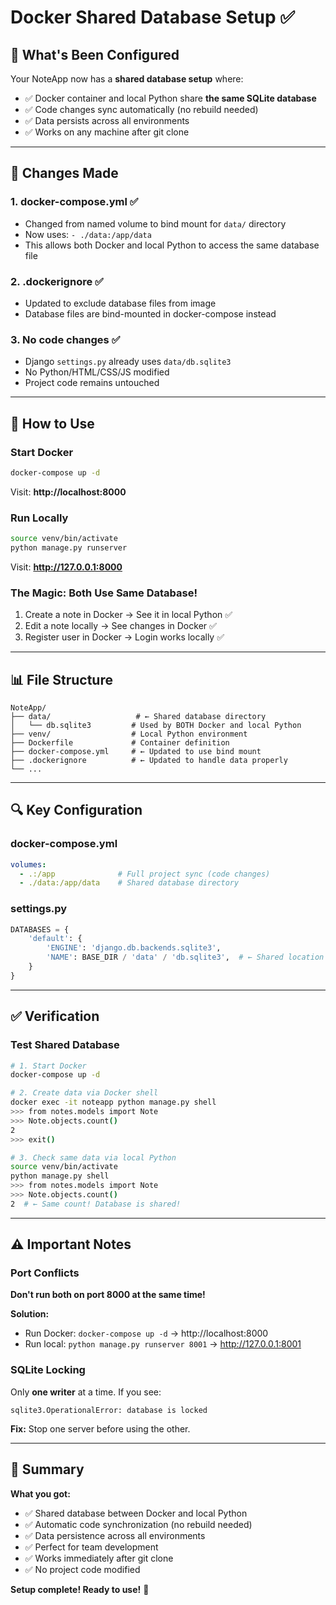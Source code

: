 # Docker Shared Database Setup ✅

## 🎯 What's Been Configured

Your NoteApp now has a **shared database setup** where:
- ✅ Docker container and local Python share **the same SQLite database**
- ✅ Code changes sync automatically (no rebuild needed)
- ✅ Data persists across all environments
- ✅ Works on any machine after git clone

---

## 📝 Changes Made

### 1. **docker-compose.yml** ✅
- Changed from named volume to bind mount for `data/` directory
- Now uses: `- ./data:/app/data`
- This allows both Docker and local Python to access the same database file

### 2. **.dockerignore** ✅
- Updated to exclude database files from image
- Database files are bind-mounted in docker-compose instead

### 3. **No code changes** ✅
- Django `settings.py` already uses `data/db.sqlite3`
- No Python/HTML/CSS/JS modified
- Project code remains untouched

---

## 🚀 How to Use

### Start Docker

```bash
docker-compose up -d
```

Visit: **http://localhost:8000**

### Run Locally

```bash
source venv/bin/activate
python manage.py runserver
```

Visit: **http://127.0.0.1:8000**

### The Magic: Both Use Same Database!

1. Create a note in Docker → See it in local Python ✅
2. Edit a note locally → See changes in Docker ✅
3. Register user in Docker → Login works locally ✅

---

## 📊 File Structure

```
NoteApp/
├── data/                   # ← Shared database directory
│   └── db.sqlite3         # Used by BOTH Docker and local Python
├── venv/                  # Local Python environment
├── Dockerfile             # Container definition
├── docker-compose.yml     # ← Updated to use bind mount
├── .dockerignore          # ← Updated to handle data properly
└── ...
```

---

## 🔍 Key Configuration

### docker-compose.yml
```yaml
volumes:
  - .:/app              # Full project sync (code changes)
  - ./data:/app/data    # Shared database directory
```

### settings.py
```python
DATABASES = {
    'default': {
        'ENGINE': 'django.db.backends.sqlite3',
        'NAME': BASE_DIR / 'data' / 'db.sqlite3',  # ← Shared location
    }
}
```

---

## ✅ Verification

### Test Shared Database

```bash
# 1. Start Docker
docker-compose up -d

# 2. Create data via Docker shell
docker exec -it noteapp python manage.py shell
>>> from notes.models import Note
>>> Note.objects.count()
2
>>> exit()

# 3. Check same data via local Python
source venv/bin/activate
python manage.py shell
>>> from notes.models import Note
>>> Note.objects.count()
2  # ← Same count! Database is shared!
```

---

## ⚠️ Important Notes

### Port Conflicts

**Don't run both on port 8000 at the same time!**

**Solution:**
- Run Docker: `docker-compose up -d` → http://localhost:8000
- Run local: `python manage.py runserver 8001` → http://127.0.0.1:8001

### SQLite Locking

Only **one writer** at a time. If you see:
```
sqlite3.OperationalError: database is locked
```

**Fix:** Stop one server before using the other.

---

## 🎉 Summary

**What you got:**
- ✅ Shared database between Docker and local Python
- ✅ Automatic code synchronization (no rebuild needed)
- ✅ Data persistence across all environments
- ✅ Perfect for team development
- ✅ Works immediately after git clone
- ✅ No project code modified

**Setup complete! Ready to use!** 🚀

